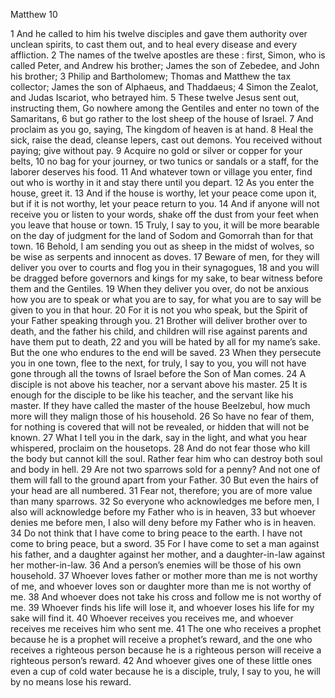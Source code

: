 Matthew 10

1	And he called to him his twelve disciples and gave them authority over unclean spirits, to cast them out, and to heal every disease and every affliction.
2	The names of the twelve apostles are these : first, Simon, who is called Peter, and Andrew his brother; James the son of Zebedee, and John his brother;
3	Philip and Bartholomew; Thomas and Matthew the tax collector; James the son of Alphaeus, and Thaddaeus;
4	Simon the Zealot, and Judas Iscariot, who betrayed him.
5	These twelve Jesus sent out, instructing them, Go nowhere among the Gentiles and enter no town of the Samaritans,
6	but go rather to the lost sheep of the house of Israel.
7	And proclaim as you go, saying, The kingdom of heaven is at hand.
8	Heal the sick, raise the dead, cleanse lepers, cast out demons. You received without paying; give without pay.
9	Acquire no gold or silver or copper for your belts,
10	no bag for your journey, or two tunics or sandals or a staff, for the laborer deserves his food.
11	And whatever town or village you enter, find out who is worthy in it and stay there until you depart.
12	As you enter the house, greet it.
13	And if the house is worthy, let your peace come upon it, but if it is not worthy, let your peace return to you.
14	And if anyone will not receive you or listen to your words, shake off the dust from your feet when you leave that house or town.
15	Truly, I say to you, it will be more bearable on the day of judgment for the land of Sodom and Gomorrah than for that town.
16	Behold, I am sending you out as sheep in the midst of wolves, so be wise as serpents and innocent as doves.
17	Beware of men, for they will deliver you over to courts and flog you in their synagogues,
18	and you will be dragged before governors and kings for my sake, to bear witness before them and the Gentiles.
19	When they deliver you over, do not be anxious how you are to speak or what you are to say, for what you are to say will be given to you in that hour.
20	For it is not you who speak, but the Spirit of your Father speaking through you.
21	Brother will deliver brother over to death, and the father his child, and children will rise against parents and have them put to death,
22	and you will be hated by all for my name’s sake. But the one who endures to the end will be saved.
23	When they persecute you in one town, flee to the next, for truly, I say to you, you will not have gone through all the towns of Israel before the Son of Man comes.
24	A disciple is not above his teacher, nor a servant above his master.
25	It is enough for the disciple to be like his teacher, and the servant like his master. If they have called the master of the house Beelzebul, how much more will they malign those of his household.
26	So have no fear of them, for nothing is covered that will not be revealed, or hidden that will not be known.
27	What I tell you in the dark, say in the light, and what you hear whispered, proclaim on the housetops.
28	And do not fear those who kill the body but cannot kill the soul. Rather fear him who can destroy both soul and body in hell.
29	Are not two sparrows sold for a penny? And not one of them will fall to the ground apart from your Father.
30	But even the hairs of your head are all numbered.
31	Fear not, therefore; you are of more value than many sparrows.
32	So everyone who acknowledges me before men, I also will acknowledge before my Father who is in heaven,
33	but whoever denies me before men, I also will deny before my Father who is in heaven.
34	Do not think that I have come to bring peace to the earth. I have not come to bring peace, but a sword.
35	For I have come to set a man against his father, and a daughter against her mother, and a daughter-in-law against her mother-in-law.
36	And a person’s enemies will be those of his own household.
37	Whoever loves father or mother more than me is not worthy of me, and whoever loves son or daughter more than me is not worthy of me.
38	And whoever does not take his cross and follow me is not worthy of me.
39	Whoever finds his life will lose it, and whoever loses his life for my sake will find it.
40	Whoever receives you receives me, and whoever receives me receives him who sent me.
41	The one who receives a prophet because he is a prophet will receive a prophet’s reward, and the one who receives a righteous person because he is a righteous person will receive a righteous person’s reward.
42	And whoever gives one of these little ones even a cup of cold water because he is a disciple, truly, I say to you, he will by no means lose his reward.

